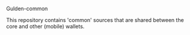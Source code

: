 Gulden-common

This repository contains 'common' sources that are shared between the core and other (mobile) wallets.
